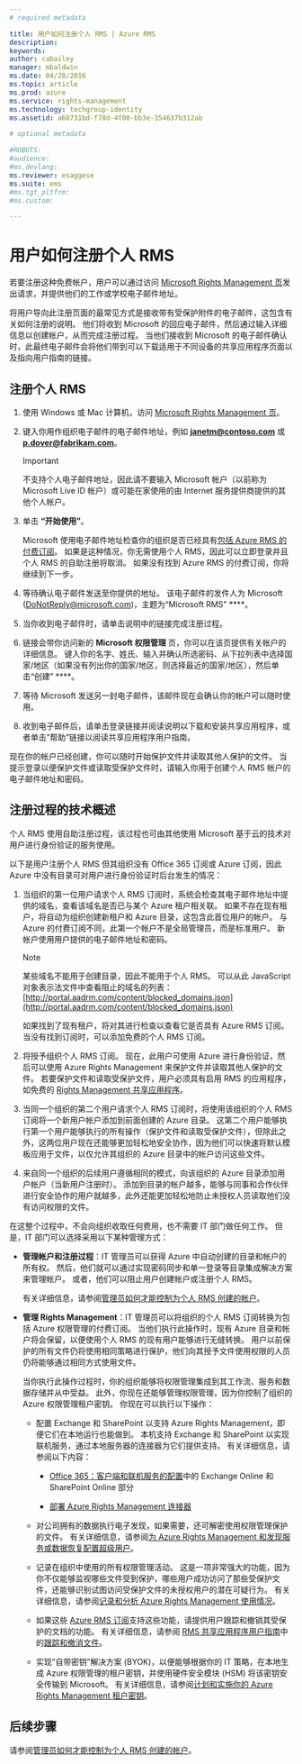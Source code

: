 ```yaml
---
# required metadata

title: 用户如何注册个人 RMS | Azure RMS
description:
keywords:
author: cabailey
manager: mbaldwin
ms.date: 04/28/2016
ms.topic: article
ms.prod: azure
ms.service: rights-management
ms.technology: techgroup-identity
ms.assetid: a60731bd-f78d-4f00-bb3e-354637b312ab

# optional metadata

#ROBOTS:
#audience:
#ms.devlang:
ms.reviewer: esaggese
ms.suite: ems
#ms.tgt_pltfrm:
#ms.custom:

---
```


# 用户如何注册个人 RMS
若要注册这种免费帐户，用户可以通过访问 [Microsoft Rights Management 页](https://portal.aadrm.com/)发出请求，并提供他们的工作或学校电子邮件地址。 

将用户导向此注册页面的最常见方式是接收带有受保护附件的电子邮件，这包含有关如何注册的说明。 他们将收到 Microsoft 的回应电子邮件，然后通过输入详细信息以创建帐户，从而完成注册过程。 当他们接收到 Microsoft 的电子邮件确认时，此最终电子邮件会将他们带到可以下载适用于不同设备的共享应用程序页面以及指向用户指南的链接。

## 注册个人 RMS

1.  使用 Windows 或 Mac 计算机，访问 [Microsoft Rights Management 页](https://portal.aadrm.com)。

2.  键入你用作组织电子邮件的电子邮件地址，例如 **janetm@contoso.com** 或 **p.dover@fabrikam.com**。

    > [!IMPORTANT]
    > 不支持个人电子邮件地址，因此请不要输入 Microsoft 帐户（以前称为 Microsoft Live ID 帐户）或可能在家使用的由 Internet 服务提供商提供的其他个人帐户。

3.  单击 **“开始使用”**。

    Microsoft 使用电子邮件地址检查你的组织是否已经具有[包括 Azure RMS 的付费订阅](../get-started/requirements-subscriptions.md)。 如果是这种情况，你无需使用个人 RMS，因此可以立即登录并且个人 RMS 的自助注册将取消。 如果没有找到 Azure RMS 的付费订阅，你将继续到下一步。

4.  等待确认电子邮件发送至你提供的地址。 该电子邮件的发件人为 Microsoft (DoNotReply@microsoft.com)，主题为“Microsoft RMS” ****。

5.  当你收到电子邮件时，请单击说明中的链接完成注册过程。

6.  链接会带你访问新的 **Microsoft 权限管理** 页，你可以在该页提供有关帐户的详细信息。 键入你的名字、姓氏、输入并确认所选密码、从下拉列表中选择国家/地区（如果没有列出你的国家/地区，则选择最近的国家/地区），然后单击“创建” ****。

7.  等待 Microsoft 发送另一封电子邮件，该邮件现在会确认你的帐户可以随时使用。

8.  收到电子邮件后，请单击登录链接并阅读说明以下载和安装共享应用程序，或者单击“帮助”链接以阅读共享应用程序用户指南。

现在你的帐户已经创建，你可以随时开始保护文件并读取其他人保护的文件。 当提示登录以便保护文件或读取受保护文件时，请输入你用于创建个人 RMS 帐户的电子邮件地址和密码。

## 注册过程的技术概述
个人 RMS 使用自助注册过程，该过程也可由其他使用 Microsoft 基于云的技术对用户进行身份验证的服务使用。

以下是用户注册个人 RMS 但其组织没有 Office 365 订阅或 Azure 订阅，因此 Azure 中没有目录可对用户进行身份验证时后台发生的情况：

1.  当组织的第一位用户请求个人 RMS 订阅时，系统会检查其电子邮件地址中提供的域名，查看该域名是否已与某个 Azure 租户相关联。 如果不存在现有租户，将自动为组织创建新租户和 Azure 目录，这包含此首位用户的帐户。 与 Azure 的付费订阅不同，此第一个帐户不是全局管理员，而是标准用户。 新帐户使用用户提供的电子邮件地址和密码。

    > [!NOTE]
    > 某些域名不能用于创建目录，因此不能用于个人 RMS。 可以从此 JavaScript 对象表示法文件中查看阻止的域名的列表： [http://portal.aadrm.com/content/blocked_domains.json](http://portal.aadrm.com/content/blocked_domains.json)

    如果找到了现有租户，将对其进行检查以查看它是否具有 Azure RMS 订阅。 当没有找到订阅时，可以添加免费的个人 RMS 订阅。

2.  将授予组织个人 RMS 订阅。 现在，此用户可使用 Azure 进行身份验证，然后可以使用 Azure Rights Management 来保护文件并读取其他人保护的文件。 若要保护文件和读取受保护文件，用户必须具有启用 RMS 的应用程序，如免费的 [Rights Management 共享应用程序](../rms-client/sharing-app-windows.md)。

3.  当同一个组织的第二个用户请求个人 RMS 订阅时，将使用该组织的个人 RMS 订阅将一个新用户帐户添加到前面创建的 Azure 目录。 这第二个用户能够执行第一个用户能够执行的所有操作（保护文件和读取受保护文件），但除此之外，这两位用户现在还能够更加轻松地安全协作，因为他们可以快速将默认模板应用于文件，以仅允许其组织的 Azure 目录中的帐户访问这些文件。

4.  来自同一个组织的后续用户遵循相同的模式，向该组织的 Azure 目录添加用户帐户（当新用户注册时）。 添加到目录的帐户越多，能够与同事和合作伙伴进行安全协作的用户就越多，此外还能更加轻松地防止未授权人员读取他们没有访问权限的文件。

在这整个过程中，不会向组织收取任何费用，也不需要 IT 部门做任何工作。 但是，IT 部门可以选择采用以下某种管理方式：

-   **管理帐户和注册过程**：IT 管理员可以获得 Azure 中自动创建的目录和帐户的所有权。 然后，他们就可以通过实现密码同步和单一登录等目录集成解决方案来管理帐户。 或者，他们可以阻止用户创建帐户或注册个人 RMS。

    有关详细信息，请参阅[管理员如何才能控制为个人 RMS 创建的帐户](rms-for-individuals-take-control.md)。

-   **管理 Rights Management**：IT 管理员可以将组织的个人 RMS 订阅转换为包括 Azure 权限管理的付费订阅。 当他们执行此操作时，现有 Azure 目录和帐户将会保留，以便使用个人 RMS 的现有用户能够进行无缝转换。 用户以前保护的所有文件仍将使用相同策略进行保护，他们向其授予文件使用权限的人员仍将能够通过相同方式使用文件。

    当你执行此操作过程时，你的组织能够将权限管理集成到其工作流、服务和数据存储并从中受益。 此外，你现在还能够管理权限管理，因为你控制了组织的 Azure 权限管理租户密钥。 你现在可以执行以下操作：

    -   配置 Exchange 和 SharePoint 以支持 Azure Rights Management，即便它们在本地运行也能做到。 本机支持 Exchange 和 SharePoint 以实现联机服务，通过本地服务器的连接器为它们提供支持。 有关详细信息，请参阅以下内容：

        -   [Office 365：客户端和联机服务的配置](../deploy-use/configure-office365.md)中的 Exchange Online 和 SharePoint Online 部分

        -   [部署 Azure Rights Management 连接器](../deploy-use/deploy-rms-connector.md)

    -   对公司拥有的数据执行电子发现，如果需要，还可解密使用权限管理保护的文件。 有关详细信息，请参阅[为 Azure Rights Management 和发现服务或数据恢复配置超级用户](../deploy-use/configure-super-users.md)。

    -   记录在组织中使用的所有权限管理活动。 这是一项非常强大的功能，因为你不仅能够监视哪些文件受到保护，哪些用户成功访问了那些受保护文件，还能够识别试图访问受保护文件的未授权用户的潜在可疑行为。 有关详细信息，请参阅[记录和分析 Azure Rights Management 使用情况](../deploy-use/log-analyze-usage.md)。

    -   如果这些 [Azure RMS 订阅](https://technet.microsoft.com/dn858608)支持这些功能，请提供用户跟踪和撤销其受保护的文档的功能。 有关详细信息，请参阅 [RMS 共享应用程序用户指南](../rms-client/sharing-app-user-guide.md)中的[跟踪和撤消文件](../rms-client/sharing-app-track-revoke.md)。

    -   实现“自带密钥”解决方案 (BYOK)，以便能够根据你的 IT 策略，在本地生成 Azure 权限管理的租户密钥，并使用硬件安全模块 (HSM) 将该密钥安全传输到 Microsoft。 有关详细信息，请参阅[计划和实施你的 Azure Rights Management 租户密钥](../plan-design/plan-implement-tenant-key.md)。


## 后续步骤
请参阅[管理员如何才能控制为个人 RMS 创建的帐户](rms-for-individuals-take-control.md)。




<!--HONumber=Apr16_HO3-->


